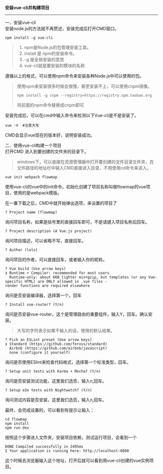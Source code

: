 **安装vue-cli并构建项目**

-----
一、安装vue-cli    
安装node.js的方法就不再赘述，安装完成后打开CMD窗口。

```
npm install -g vue-cli
```

>1. npm是Node.js的包管理安装工具。    
>2. install 是 npm的安装命令。
>3. -g 是全局安装的意思
>4. vue-cli就是要安装的模块的名称

遵循以上的格式，可以使用npm命令来安装各种Node.js中可以使用的包。

>使用npm来安装很多时候会很慢，甚至安装不上，可以使用cnpm镜像。
>```
>npm install -g cnpm --registry=https://registry.npm.taobao.org 
>```
>将前面的npm命令替换成cnpm即可

安装完成后，可以在cmd中输入命令来检测以下Vue-cli是不是安装了。
```
vue -V  #注意大写
```
CMD会显示vue现在的版本好，说明安装成功。


二、使用vue-cli构建一个项目    
打开CMD 进入到要创建的文件夹的目录下。

>windows下，可以直接在资源管理器中打开要创建的文件目录文件夹，在文件路径的地址栏中输入CMD直接进入目录，不用使用cd命令来进入。

```
vue init webpack flowmap
```
使用vue-cli的vue中的init命令，初始化创建了项目名称叫做flowmap的vue项目，使用的是webpack模版。

在一番下载之后，CMD中就开始弹出选项，来设置的项目了
```
? Project name (flowmap)
```
询问项目名称，如果是括号里的直接回车即可，不是请键入项目名称后回车。
```
? Project description (A Vue.js project)
```
询问项目描述，可以省略不写，直接回车。
```
? Author (lolo)
```
询问项目的作者，可以直接回车，或者输入你的昵称。
```
? Vue build (Use arrow keys)
❯ Runtime + Compiler: recommended for most users
  Runtime-only: about 6KB lighter min+gzip, but templates (or any Vue-specific HTML) are ONLY allowed in .vue files -
render functions are required elsewhere
```
询问是否安装编译器，选择第一个。回车
```
? Install vue-router? (Y/n)
```
询问是否安装vue-router，这个是管理路由的重要组件，输入Y，回车。确认安装。
>大写的字符表示如果不输入的话，使用的默认结果。  
```
? Pick an ESLint preset (Use arrow keys)
❯ Standard (https://github.com/feross/standard)
  Airbnb (https://github.com/airbnb/javascript)
  none (configure it yourself)
```
询问是否使用ESlint来检查代码格式，选择第一个标准类型，回车。
```
? Setup unit tests with Karma + Mocha? (Y/n)
```
询问是否安装测试功能，这里我们选否，输入n,回车。
```
? Setup e2e tests with Nightwatch? (Y/n)
```
询问测试内容是否安装，这里我们选否，输入n,回车。

最终，会完成设置的，可以看到有提示让输入：
```
cd flowmap
npm install
npm run dev
```
按照这个步骤进入文件夹，安装项目依赖，测试运行项目，会看到一个
```
DONE Compiled successfully in 2495ms
I Your application is running here: http://localhost:8080
```
这个时候去浏览器输入这个地址，打开后就可以看到用vue-cli创建的vue实例项目。